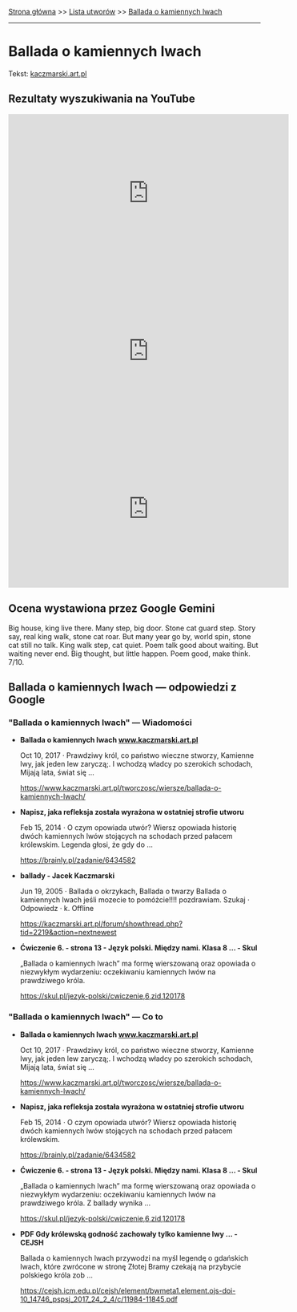 [Strona główna](../index.md) >> [Lista utworów](../list.md) >> [Ballada o kamiennych lwach](45.md)

---

# Ballada o kamiennych lwach

Tekst: [kaczmarski.art.pl](https://www.kaczmarski.art.pl/tworczosc/wiersze/ballada-o-kamiennych-lwach/)

## Rezultaty wyszukiwania na YouTube

<iframe width="560" height="315" src="https://www.youtube.com/embed/cof6hDLX4io?si=IdontcarewhotheIRSsendsImnotpayingtaxes" title="YouTube video player" frameborder="0" allow="accelerometer; autoplay; clipboard-write; encrypted-media; gyroscope; picture-in-picture; web-share" referrerpolicy="strict-origin-when-cross-origin" allowfullscreen></iframe>

<iframe width="560" height="315" src="https://www.youtube.com/embed/XHZSp9VUw4A?si=IdontcarewhotheIRSsendsImnotpayingtaxes" title="YouTube video player" frameborder="0" allow="accelerometer; autoplay; clipboard-write; encrypted-media; gyroscope; picture-in-picture; web-share" referrerpolicy="strict-origin-when-cross-origin" allowfullscreen></iframe>

<iframe width="560" height="315" src="https://www.youtube.com/embed/VILElHYr0-w?si=IdontcarewhotheIRSsendsImnotpayingtaxes" title="YouTube video player" frameborder="0" allow="accelerometer; autoplay; clipboard-write; encrypted-media; gyroscope; picture-in-picture; web-share" referrerpolicy="strict-origin-when-cross-origin" allowfullscreen></iframe>

## Ocena wystawiona przez Google Gemini

Big house, king live there. Many step, big door. Stone cat guard step. Story say, real king walk, stone cat roar. But many year go by, world spin, stone cat still no talk. King walk step, cat quiet. Poem talk good about waiting. But waiting never end. Big thought, but little happen. Poem good, make think. 7/10.


## Ballada o kamiennych lwach — odpowiedzi z Google

### "Ballada o kamiennych lwach" — Wiadomości

- **Ballada o kamiennych lwach www.kaczmarski.art.pl**

    Oct 10, 2017  ·  Prawdziwy król, co państwo wieczne stworzy, Kamienne lwy, jak jeden lew zaryczą;. I wchodzą władcy po szerokich schodach, Mijają lata, świat się ... 

   <https://www.kaczmarski.art.pl/tworczosc/wiersze/ballada-o-kamiennych-lwach/>
- **Napisz, jaka refleksja została wyrażona w ostatniej strofie utworu**

    Feb 15, 2014  ·  O czym opowiada utwór? Wiersz opowiada historię dwóch kamiennych lwów stojących na schodach przed pałacem królewskim. Legenda głosi, że gdy do ... 

   <https://brainly.pl/zadanie/6434582>
- **ballady - Jacek Kaczmarski**

    Jun 19, 2005  ·  Ballada o okrzykach, Ballada o twarzy Ballada o kamiennych lwach jeśli mozecie to pomóżcie!!!! pozdrawiam. Szukaj · Odpowiedz · k. Offline 

   <https://kaczmarski.art.pl/forum/showthread.php?tid=2219&action=nextnewest>
- **Ćwiczenie 6. - strona 13 - Język polski. Między nami. Klasa 8 ... - Skul**

    „Ballada o kamiennych lwach” ma formę wierszowaną oraz opowiada o niezwykłym wydarzeniu: oczekiwaniu kamiennych lwów na prawdziwego króla. 

   <https://skul.pl/jezyk-polski/cwiczenie,6,zid,120178>

### "Ballada o kamiennych lwach" — Co to

- **Ballada o kamiennych lwach www.kaczmarski.art.pl**

    Oct 10, 2017  ·  Prawdziwy król, co państwo wieczne stworzy, Kamienne lwy, jak jeden lew zaryczą;. I wchodzą władcy po szerokich schodach, Mijają lata, świat się ... 

   <https://www.kaczmarski.art.pl/tworczosc/wiersze/ballada-o-kamiennych-lwach/>
- **Napisz, jaka refleksja została wyrażona w ostatniej strofie utworu**

    Feb 15, 2014  ·  O czym opowiada utwór? Wiersz opowiada historię dwóch kamiennych lwów stojących na schodach przed pałacem królewskim. 

   <https://brainly.pl/zadanie/6434582>
- **Ćwiczenie 6. - strona 13 - Język polski. Między nami. Klasa 8 ... - Skul**

    „Ballada o kamiennych lwach” ma formę wierszowaną oraz opowiada o niezwykłym wydarzeniu: oczekiwaniu kamiennych lwów na prawdziwego króla. Z ballady wynika ... 

   <https://skul.pl/jezyk-polski/cwiczenie,6,zid,120178>
- **PDF Gdy królewską godność zachowały tylko kamienne lwy ... - CEJSH**

    Ballada o kamiennych lwach przywodzi na myśl legendę o gdańskich lwach, które zwrócone w stronę Złotej Bramy czekają na przybycie polskiego króla zob ... 

   <https://cejsh.icm.edu.pl/cejsh/element/bwmeta1.element.ojs-doi-10_14746_pspsj_2017_24_2_4/c/11984-11845.pdf>

